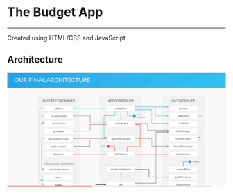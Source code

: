 # The Budget App
---
Created using HTML/CSS and JavaScript

## Architecture
![Architecture Image](https://github.com/rounakjee/The-Budget-Project/blob/master/architechture.PNG)
